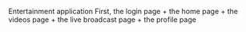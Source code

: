 Entertainment application First, the login page + the home page + the videos page + the live broadcast page + the profile page 
